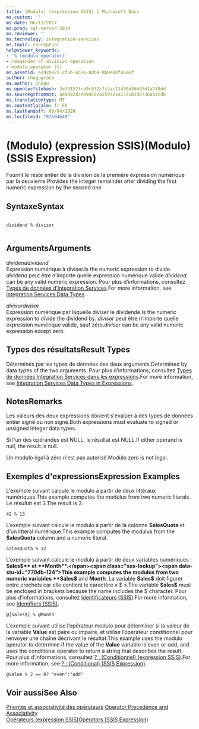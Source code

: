 ```yaml
---
title: (Modulo) (expression SSIS) | Microsoft Docs
ms.custom: ''
ms.date: 06/13/2017
ms.prod: sql-server-2014
ms.reviewer: ''
ms.technology: integration-services
ms.topic: conceptual
helpviewer_keywords:
- '% (modulo operator)'
- remainder of division operation
- modulo operator (%)
ms.assetid: e2920821-2f5b-4c76-8db8-8b9eddf4606f
author: chugugrace
ms.author: chugu
ms.openlocfilehash: 2e23152fca9c9f2c7c3ac11490a56b03d1a1f9dd
ms.sourcegitcommit: ad4d92dce894592a259721a1571b1d8736abacdb
ms.translationtype: MT
ms.contentlocale: fr-FR
ms.lasthandoff: 08/04/2020
ms.locfileid: "87604649"
---
```

# <a name="modulo-ssis-expression"></a><span data-ttu-id="770db-102">(Modulo) (expression SSIS)</span><span class="sxs-lookup"><span data-stu-id="770db-102">(Modulo) (SSIS Expression)</span></span>
  <span data-ttu-id="770db-103">Fournit le reste entier de la division de la première expression numérique par la deuxième.</span><span class="sxs-lookup"><span data-stu-id="770db-103">Provides the integer remainder after dividing the first numeric expression by the second one.</span></span>  
  
## <a name="syntax"></a><span data-ttu-id="770db-104">Syntaxe</span><span class="sxs-lookup"><span data-stu-id="770db-104">Syntax</span></span>  
  
```  
  
dividend % divisor  
  
```  
  
## <a name="arguments"></a><span data-ttu-id="770db-105">Arguments</span><span class="sxs-lookup"><span data-stu-id="770db-105">Arguments</span></span>  
 <span data-ttu-id="770db-106">*dividend*</span><span class="sxs-lookup"><span data-stu-id="770db-106">*dividend*</span></span>  
 <span data-ttu-id="770db-107">Expression numérique à diviser.</span><span class="sxs-lookup"><span data-stu-id="770db-107">Is the numeric expression to divide.</span></span> <span data-ttu-id="770db-108">*dividend* peut être n’importe quelle expression numérique valide.</span><span class="sxs-lookup"><span data-stu-id="770db-108">*dividend* can be any valid numeric expression.</span></span> <span data-ttu-id="770db-109">Pour plus d’informations, consultez [Types de données d’Integration Services](../data-flow/integration-services-data-types.md).</span><span class="sxs-lookup"><span data-stu-id="770db-109">For more information, see [Integration Services Data Types](../data-flow/integration-services-data-types.md)</span></span>  
  
 <span data-ttu-id="770db-110">*divisor*</span><span class="sxs-lookup"><span data-stu-id="770db-110">*divisor*</span></span>  
 <span data-ttu-id="770db-111">Expression numérique par laquelle diviser le dividende.</span><span class="sxs-lookup"><span data-stu-id="770db-111">Is the numeric expression to divide the dividend by.</span></span> <span data-ttu-id="770db-112">*divisor* peut être n’importe quelle expression numérique valide, sauf zéro.</span><span class="sxs-lookup"><span data-stu-id="770db-112">*divisor* can be any valid numeric expression except zero.</span></span>  
  
## <a name="result-types"></a><span data-ttu-id="770db-113">Types des résultats</span><span class="sxs-lookup"><span data-stu-id="770db-113">Result Types</span></span>  
 <span data-ttu-id="770db-114">Déterminés par les types de données des deux arguments.</span><span class="sxs-lookup"><span data-stu-id="770db-114">Determined by data types of the two arguments.</span></span> <span data-ttu-id="770db-115">Pour plus d’informations, consultez [Types de données Integration Services dans les expressions](integration-services-data-types-in-expressions.md).</span><span class="sxs-lookup"><span data-stu-id="770db-115">For more information, see [Integration Services Data Types in Expressions](integration-services-data-types-in-expressions.md).</span></span>  
  
## <a name="remarks"></a><span data-ttu-id="770db-116">Notes</span><span class="sxs-lookup"><span data-stu-id="770db-116">Remarks</span></span>  
 <span data-ttu-id="770db-117">Les valeurs des deux expressions doivent s'évaluer à des types de données entier signé ou non signé.</span><span class="sxs-lookup"><span data-stu-id="770db-117">Both expressions must evaluate to signed or unsigned integer data types.</span></span>  
  
 <span data-ttu-id="770db-118">Si l'un des opérandes est NULL, le résultat est NULL.</span><span class="sxs-lookup"><span data-stu-id="770db-118">If either operand is null, the result is null.</span></span>  
  
 <span data-ttu-id="770db-119">Un modulo égal à zéro n'est pas autorisé.</span><span class="sxs-lookup"><span data-stu-id="770db-119">Modulo zero is not legal.</span></span>  
  
## <a name="expression-examples"></a><span data-ttu-id="770db-120">Exemples d'expressions</span><span class="sxs-lookup"><span data-stu-id="770db-120">Expression Examples</span></span>  
 <span data-ttu-id="770db-121">L'exemple suivant calcule le modulo à partir de deux littéraux numériques.</span><span class="sxs-lookup"><span data-stu-id="770db-121">This example computes the modulus from two numeric literals.</span></span> <span data-ttu-id="770db-122">Le résultat est 3.</span><span class="sxs-lookup"><span data-stu-id="770db-122">The result is 3.</span></span>  
  
```  
42 % 13  
```  
  
 <span data-ttu-id="770db-123">L’exemple suivant calcule le modulo à partir de la colonne **SalesQuota** et d’un littéral numérique.</span><span class="sxs-lookup"><span data-stu-id="770db-123">This example computes the modulus from the **SalesQuota** column and a numeric literal.</span></span>  
  
```  
SalesQuota % 12  
```  
  
 <span data-ttu-id="770db-124">L’exemple suivant calcule le modulo à partir de deux variables numériques : **Sales$** et **Month**.</span><span class="sxs-lookup"><span data-stu-id="770db-124">This example computes the modulus from two numeric variables **Sales$** and **Month**.</span></span> <span data-ttu-id="770db-125">La variable **Sales$** doit figurer entre crochets car elle contient le caractère « $ ».</span><span class="sxs-lookup"><span data-stu-id="770db-125">The variable **Sales$** must be enclosed in brackets because the name includes the $ character.</span></span> <span data-ttu-id="770db-126">Pour plus d’informations, consultez [Identificateurs &#40;SSIS&#41;](identifiers-ssis.md).</span><span class="sxs-lookup"><span data-stu-id="770db-126">For more information, see [Identifiers &#40;SSIS&#41;](identifiers-ssis.md).</span></span>  
  
```  
@[Sales$] % @Month  
```  
  
 <span data-ttu-id="770db-127">L’exemple suivant utilise l’opérateur modulo pour déterminer si la valeur de la variable **Value** est paire ou impaire, et utilise l’opérateur conditionnel pour renvoyer une chaîne décrivant le résultat.</span><span class="sxs-lookup"><span data-stu-id="770db-127">This example uses the modulo operator to determine if the value of the **Value** variable is even or odd, and uses the conditional operator to return a string that describes the result.</span></span> <span data-ttu-id="770db-128">Pour plus d’informations, consultez [? : &#40;Conditionnel&#41; &#40;expression SSIS&#41;](conditional-ssis-expression.md).</span><span class="sxs-lookup"><span data-stu-id="770db-128">For more information, see [? : &#40;Conditional&#41; &#40;SSIS Expression&#41;](conditional-ssis-expression.md).</span></span>  
  
```  
@Value % 2 == 0? "even":"odd"  
```  
  
## <a name="see-also"></a><span data-ttu-id="770db-129">Voir aussi</span><span class="sxs-lookup"><span data-stu-id="770db-129">See Also</span></span>  
 <span data-ttu-id="770db-130">[Priorités et associativité des opérateurs](operator-precedence-and-associativity.md) </span><span class="sxs-lookup"><span data-stu-id="770db-130">[Operator Precedence and Associativity](operator-precedence-and-associativity.md) </span></span>  
 [<span data-ttu-id="770db-131">Opérateurs &#40;expression SSIS&#41;</span><span class="sxs-lookup"><span data-stu-id="770db-131">Operators &#40;SSIS Expression&#41;</span></span>](operators-ssis-expression.md)  
  
  
